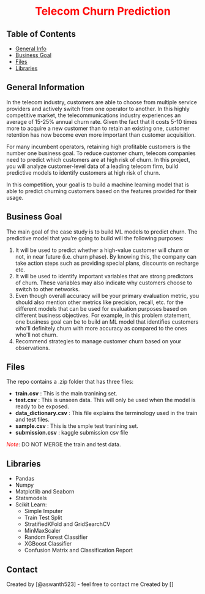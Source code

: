 # <center> <font color='red'> Telecom Churn Prediction</font></center>


## Table of Contents
* [General Info](#general-information)
* [Business Goal](#business-goal)
* [Files](#files)
* [Libraries](#libraries)

## General Information
<p>In the telecom industry, customers are able to choose from multiple service providers and actively switch from one operator to another. In this highly competitive market, the telecommunications industry experiences an average of 15-25% annual churn rate.
Given the fact that it costs 5-10 times more to acquire a new customer than to retain an existing one, customer retention has now become even more important than customer acquisition.

For many incumbent operators, retaining high profitable customers is the number one business
goal. To reduce customer churn, telecom companies need to predict which customers are at high risk of churn. In this project, you will analyze customer-level data of a leading telecom firm, build predictive models to identify customers at high risk of churn.

In this competition, your goal is to build a machine learning model that is able to predict churning customers based on the features provided for their usage. </p>


## Business Goal
The main goal of the case study is to build ML models to predict churn. The predictive model that you’re going to build will the following purposes:

1. It will be used to predict whether a high-value customer will churn or not, in near future (i.e. churn phase). By knowing this, the company can take action steps such as providing special plans, discounts on recharge etc.
2. It will be used to identify important variables that are strong predictors of churn. These variables may also indicate why customers choose to switch to other networks.
3. Even though overall accuracy will be your primary evaluation metric, you should also mention other metrics like precision, recall, etc. for the different models that can be used for evaluation purposes based on different business objectives. For example, in this problem statement, one business goal can be to build an ML model that identifies customers who'll definitely churn with more accuracy as compared to the ones who'll not churn.
4. Recommend strategies to manage customer churn based on your observations.


## Files

The repo contains a .zip folder that has three files:
- **train.csv** : This is the main tranining set. 
- **test.csv** : This is unseen data. This will only be used when the model is ready to be exposed.
- **data_dictionary.csv** : This file explains the terminology used in the train and test files.
- **sample.csv** : This is the smple test tranining set.
- **submission.csv** : kaggle submission csv file

<font color='red'>*Note*</font>: DO NOT MERGE the train and test data.

## Libraries

- Pandas
- Numpy
- Matplotlib and Seaborn
- Statsmodels
- Scikit Learn:
    - Simple Imputer
    - Train Test Split
    - StratifiedKFold and GridSearchCV
    - MinMaxScaler
    - Random Forest Classifier
    - XGBoost Classifier
    - Confusion Matrix and Classification Report

## Contact
Created by [@aswanth523] - feel free to contact me
Created by []
